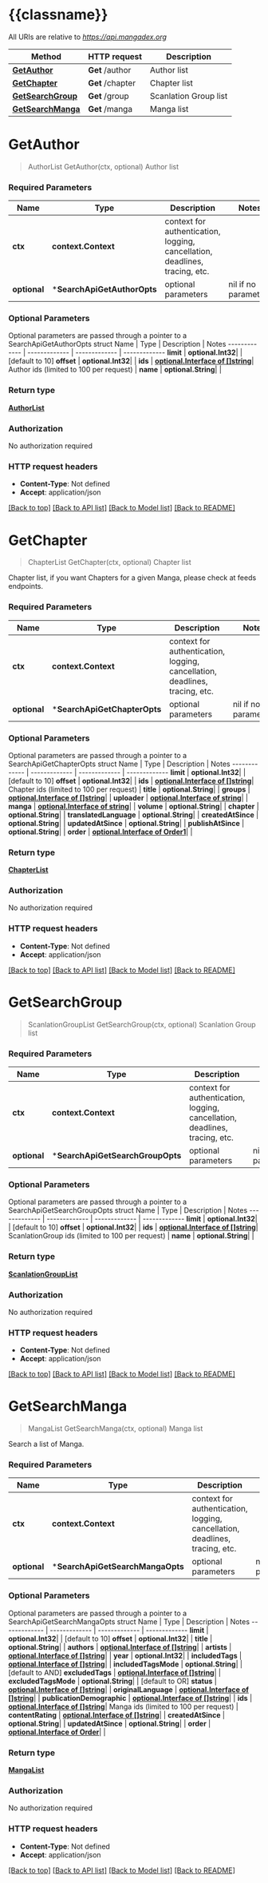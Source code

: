# {{classname}}

All URIs are relative to *https://api.mangadex.org*

Method | HTTP request | Description
------------- | ------------- | -------------
[**GetAuthor**](SearchApi.md#GetAuthor) | **Get** /author | Author list
[**GetChapter**](SearchApi.md#GetChapter) | **Get** /chapter | Chapter list
[**GetSearchGroup**](SearchApi.md#GetSearchGroup) | **Get** /group | Scanlation Group list
[**GetSearchManga**](SearchApi.md#GetSearchManga) | **Get** /manga | Manga list

# **GetAuthor**
> AuthorList GetAuthor(ctx, optional)
Author list

### Required Parameters

Name | Type | Description  | Notes
------------- | ------------- | ------------- | -------------
 **ctx** | **context.Context** | context for authentication, logging, cancellation, deadlines, tracing, etc.
 **optional** | ***SearchApiGetAuthorOpts** | optional parameters | nil if no parameters

### Optional Parameters
Optional parameters are passed through a pointer to a SearchApiGetAuthorOpts struct
Name | Type | Description  | Notes
------------- | ------------- | ------------- | -------------
 **limit** | **optional.Int32**|  | [default to 10]
 **offset** | **optional.Int32**|  | 
 **ids** | [**optional.Interface of []string**](string.md)| Author ids (limited to 100 per request) | 
 **name** | **optional.String**|  | 

### Return type

[**AuthorList**](AuthorList.md)

### Authorization

No authorization required

### HTTP request headers

 - **Content-Type**: Not defined
 - **Accept**: application/json

[[Back to top]](#) [[Back to API list]](../README.md#documentation-for-api-endpoints) [[Back to Model list]](../README.md#documentation-for-models) [[Back to README]](../README.md)

# **GetChapter**
> ChapterList GetChapter(ctx, optional)
Chapter list

Chapter list, if you want Chapters for a given Manga, please check at feeds endpoints.

### Required Parameters

Name | Type | Description  | Notes
------------- | ------------- | ------------- | -------------
 **ctx** | **context.Context** | context for authentication, logging, cancellation, deadlines, tracing, etc.
 **optional** | ***SearchApiGetChapterOpts** | optional parameters | nil if no parameters

### Optional Parameters
Optional parameters are passed through a pointer to a SearchApiGetChapterOpts struct
Name | Type | Description  | Notes
------------- | ------------- | ------------- | -------------
 **limit** | **optional.Int32**|  | [default to 10]
 **offset** | **optional.Int32**|  | 
 **ids** | [**optional.Interface of []string**](string.md)| Chapter ids (limited to 100 per request) | 
 **title** | **optional.String**|  | 
 **groups** | [**optional.Interface of []string**](string.md)|  | 
 **uploader** | [**optional.Interface of string**](.md)|  | 
 **manga** | [**optional.Interface of string**](.md)|  | 
 **volume** | **optional.String**|  | 
 **chapter** | **optional.String**|  | 
 **translatedLanguage** | **optional.String**|  | 
 **createdAtSince** | **optional.String**|  | 
 **updatedAtSince** | **optional.String**|  | 
 **publishAtSince** | **optional.String**|  | 
 **order** | [**optional.Interface of Order1**](.md)|  | 

### Return type

[**ChapterList**](ChapterList.md)

### Authorization

No authorization required

### HTTP request headers

 - **Content-Type**: Not defined
 - **Accept**: application/json

[[Back to top]](#) [[Back to API list]](../README.md#documentation-for-api-endpoints) [[Back to Model list]](../README.md#documentation-for-models) [[Back to README]](../README.md)

# **GetSearchGroup**
> ScanlationGroupList GetSearchGroup(ctx, optional)
Scanlation Group list

### Required Parameters

Name | Type | Description  | Notes
------------- | ------------- | ------------- | -------------
 **ctx** | **context.Context** | context for authentication, logging, cancellation, deadlines, tracing, etc.
 **optional** | ***SearchApiGetSearchGroupOpts** | optional parameters | nil if no parameters

### Optional Parameters
Optional parameters are passed through a pointer to a SearchApiGetSearchGroupOpts struct
Name | Type | Description  | Notes
------------- | ------------- | ------------- | -------------
 **limit** | **optional.Int32**|  | [default to 10]
 **offset** | **optional.Int32**|  | 
 **ids** | [**optional.Interface of []string**](string.md)| ScanlationGroup ids (limited to 100 per request) | 
 **name** | **optional.String**|  | 

### Return type

[**ScanlationGroupList**](ScanlationGroupList.md)

### Authorization

No authorization required

### HTTP request headers

 - **Content-Type**: Not defined
 - **Accept**: application/json

[[Back to top]](#) [[Back to API list]](../README.md#documentation-for-api-endpoints) [[Back to Model list]](../README.md#documentation-for-models) [[Back to README]](../README.md)

# **GetSearchManga**
> MangaList GetSearchManga(ctx, optional)
Manga list

Search a list of Manga.

### Required Parameters

Name | Type | Description  | Notes
------------- | ------------- | ------------- | -------------
 **ctx** | **context.Context** | context for authentication, logging, cancellation, deadlines, tracing, etc.
 **optional** | ***SearchApiGetSearchMangaOpts** | optional parameters | nil if no parameters

### Optional Parameters
Optional parameters are passed through a pointer to a SearchApiGetSearchMangaOpts struct
Name | Type | Description  | Notes
------------- | ------------- | ------------- | -------------
 **limit** | **optional.Int32**|  | [default to 10]
 **offset** | **optional.Int32**|  | 
 **title** | **optional.String**|  | 
 **authors** | [**optional.Interface of []string**](string.md)|  | 
 **artists** | [**optional.Interface of []string**](string.md)|  | 
 **year** | **optional.Int32**|  | 
 **includedTags** | [**optional.Interface of []string**](string.md)|  | 
 **includedTagsMode** | **optional.String**|  | [default to AND]
 **excludedTags** | [**optional.Interface of []string**](string.md)|  | 
 **excludedTagsMode** | **optional.String**|  | [default to OR]
 **status** | [**optional.Interface of []string**](string.md)|  | 
 **originalLanguage** | [**optional.Interface of []string**](string.md)|  | 
 **publicationDemographic** | [**optional.Interface of []string**](string.md)|  | 
 **ids** | [**optional.Interface of []string**](string.md)| Manga ids (limited to 100 per request) | 
 **contentRating** | [**optional.Interface of []string**](string.md)|  | 
 **createdAtSince** | **optional.String**|  | 
 **updatedAtSince** | **optional.String**|  | 
 **order** | [**optional.Interface of Order**](.md)|  | 

### Return type

[**MangaList**](MangaList.md)

### Authorization

No authorization required

### HTTP request headers

 - **Content-Type**: Not defined
 - **Accept**: application/json

[[Back to top]](#) [[Back to API list]](../README.md#documentation-for-api-endpoints) [[Back to Model list]](../README.md#documentation-for-models) [[Back to README]](../README.md)

